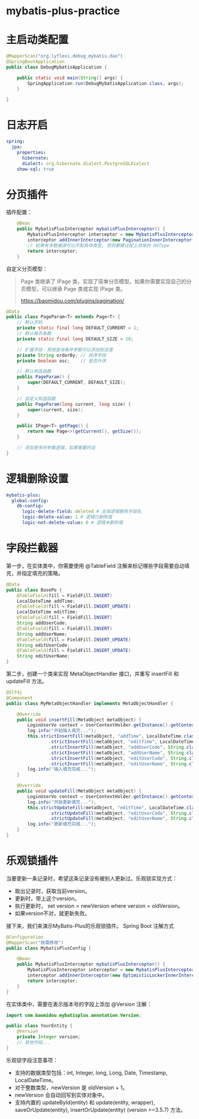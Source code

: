 # mybatis-plus-practice

# 主启动类配置
```java
@MapperScan("org.lyflexi.debug_mybatis.dao")
@SpringBootApplication
public class DebugMybatisApplication {

    public static void main(String[] args) {
        SpringApplication.run(DebugMybatisApplication.class, args);
    }

}
```

# 日志开启
```yaml
spring:
  jpa:
    properties:
      hibernate:
      dialect: org.hibernate.dialect.PostgreSQLDialect
    show-sql: true
```

# 分页插件
插件配置：
```java
    @Bean
    public MybatisPlusInterceptor mybatisPlusInterceptor() {
        MybatisPlusInterceptor interceptor = new MybatisPlusInterceptor();
        interceptor.addInnerInterceptor(new PaginationInnerInterceptor(DbType.POSTGRE_SQL)); // 如果配置多个插件, 切记分页最后添加
        // 如果有多数据源可以不配具体类型, 否则都建议配上具体的 DbType
        return interceptor;
    }
```
自定义分页模型：
> Page 类继承了 IPage 类，实现了简单分页模型。如果你需要实现自己的分页模型，可以继承 Page 类或实现 IPage 类。
> 
> https://baomidou.com/plugins/pagination/
```java
@Data
public class PageParam<T> extends Page<T> {
    // 默认页码
    private static final long DEFAULT_CURRENT = 1;
    // 默认每页条数
    private static final long DEFAULT_SIZE = 10;

    // 扩展字段：其他查询条件参数可以添加到这里
    private String orderBy; // 排序字段
    private boolean asc;    // 是否升序

    // 默认构造函数
    public PageParam() {
        super(DEFAULT_CURRENT, DEFAULT_SIZE);
    }

    // 自定义构造函数
    public PageParam(long current, long size) {
        super(current, size);
    }

    public IPage<T> getPage() {
        return new Page<>(getCurrent(), getSize());
    }

    // 添加更多的参数逻辑，如果需要的话
}
```

# 逻辑删除设置
```yaml
mybatis-plus:
  global-config:
    db-config:
      logic-delete-field: deleted # 全局逻辑删除字段名
      logic-delete-value: 1 # 逻辑已删除值
      logic-not-delete-value: 0 # 逻辑未删除值
```

# 字段拦截器
第一步，在实体类中，你需要使用 @TableField 注解来标记哪些字段需要自动填充，并指定填充的策略。
```java
@Data
public class BasePo {
    @TableField(fill = FieldFill.INSERT)
    LocalDateTime addTime;
    @TableField(fill = FieldFill.INSERT_UPDATE)
    LocalDateTime editTime;
    @TableField(fill = FieldFill.INSERT)
    String addUserCode;
    @TableField(fill = FieldFill.INSERT)
    String addUserName;
    @TableField(fill = FieldFill.INSERT_UPDATE)
    String editUserCode;
    @TableField(fill = FieldFill.INSERT_UPDATE)
    String editUserName;
}
```
第二步，创建一个类来实现 MetaObjectHandler 接口，并重写 insertFill 和 updateFill 方法。
```java
@Slf4j
@Component
public class MyMetaObjectHandler implements MetaObjectHandler {

    @Override
    public void insertFill(MetaObject metaObject) {
        LoginUserVo context = UserContextHolder.getInstance().getContext();
        log.info("开始插入填充...");
        this.strictInsertFill(metaObject, "addTime", LocalDateTime.class, LocalDateTime.now())
                .strictInsertFill(metaObject, "editTime", LocalDateTime.class, LocalDateTime.now())
                .strictInsertFill(metaObject, "addUserCode", String.class, context.getUserCode())
                .strictInsertFill(metaObject, "addUserName", String.class, context.getUserName())
                .strictInsertFill(metaObject, "editUserCode", String.class, context.getUserCode())
                .strictInsertFill(metaObject, "editUserName", String.class, context.getUserName());
        log.info("插入填充完成...");
    }

    @Override
    public void updateFill(MetaObject metaObject) {
        LoginUserVo context = UserContextHolder.getInstance().getContext();
        log.info("开始更新填充...");
        this.strictUpdateFill(metaObject, "editTime", LocalDateTime.class, LocalDateTime.now())
                .strictUpdateFill(metaObject, "editUserCode", String.class, context.getUserCode())
                .strictUpdateFill(metaObject, "editUserName", String.class, context.getUserName());
        log.info("更新填充完成...");
    }
}
```

# 乐观锁插件
当要更新一条记录时，希望这条记录没有被别人更新过。乐观锁实现方式：

- 取出记录时，获取当前version。 
- 更新时，带上这个version。 
- 执行更新时， set version = newVersion where version = oldVersion。 
- 如果version不对，就更新失败。

接下来，我们来演示MyBatis-Plus的乐观锁插件。 Spring Boot 注解方式
```java
@Configuration
@MapperScan("按需修改")
public class MybatisPlusConfig {

    @Bean
    public MybatisPlusInterceptor mybatisPlusInterceptor() {
        MybatisPlusInterceptor interceptor = new MybatisPlusInterceptor();
        interceptor.addInnerInterceptor(new OptimisticLockerInnerInterceptor());
        return interceptor;
    }
}
```
在实体类中，需要在表示版本号的字段上添加 @Version 注解：
```java
import com.baomidou.mybatisplus.annotation.Version;

public class YourEntity {
    @Version
    private Integer version;
    // 其他字段...
}
```
乐观锁字段注意事项：

- 支持的数据类型包括：int, Integer, long, Long, Date, Timestamp, LocalDateTime。
- 对于整数类型，newVersion 是 oldVersion + 1。
- newVersion 会自动回写到实体对象中。
- 支持内置的 updateById(entity) 和 update(entity, wrapper), saveOrUpdate(entity), insertOrUpdate(entity) (version >=3.5.7) 方法。